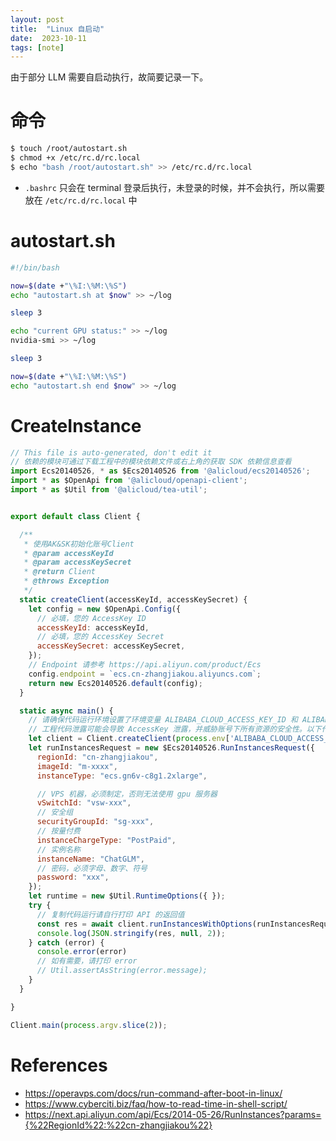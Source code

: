 ```yaml
---
layout: post
title:  "Linux 自启动"
date:  2023-10-11
tags: [note]
---
```


  由于部分 LLM 需要自启动执行，故简要记录一下。

# 命令

```sh
$ touch /root/autostart.sh
$ chmod +x /etc/rc.d/rc.local
$ echo "bash /root/autostart.sh" >> /etc/rc.d/rc.local
```

* `.bashrc` 只会在 terminal 登录后执行，未登录的时候，并不会执行，所以需要放在 `/etc/rc.d/rc.local` 中

# autostart.sh

```sh
#!/bin/bash

now=$(date +"\%I:\%M:\%S")
echo "autostart.sh at $now" >> ~/log

sleep 3

echo "current GPU status:" >> ~/log
nvidia-smi >> ~/log

sleep 3

now=$(date +"\%I:\%M:\%S")
echo "autostart.sh end $now" >> ~/log
```

# CreateInstance

```js
// This file is auto-generated, don't edit it
// 依赖的模块可通过下载工程中的模块依赖文件或右上角的获取 SDK 依赖信息查看
import Ecs20140526, * as $Ecs20140526 from '@alicloud/ecs20140526';
import * as $OpenApi from '@alicloud/openapi-client';
import * as $Util from '@alicloud/tea-util';


export default class Client {

  /**
   * 使用AK&SK初始化账号Client
   * @param accessKeyId
   * @param accessKeySecret
   * @return Client
   * @throws Exception
   */
  static createClient(accessKeyId, accessKeySecret) {
    let config = new $OpenApi.Config({
      // 必填，您的 AccessKey ID
      accessKeyId: accessKeyId,
      // 必填，您的 AccessKey Secret
      accessKeySecret: accessKeySecret,
    });
    // Endpoint 请参考 https://api.aliyun.com/product/Ecs
    config.endpoint = `ecs.cn-zhangjiakou.aliyuncs.com`;
    return new Ecs20140526.default(config);
  }

  static async main() {
    // 请确保代码运行环境设置了环境变量 ALIBABA_CLOUD_ACCESS_KEY_ID 和 ALIBABA_CLOUD_ACCESS_KEY_SECRET。
    // 工程代码泄露可能会导致 AccessKey 泄露，并威胁账号下所有资源的安全性。以下代码示例使用环境变量获取 AccessKey 的方式进行调用，仅供参考，建议使用更安全的 STS 方式，更多鉴权访问方式请参见：https://help.aliyun.com/document_detail/378664.html
    let client = Client.createClient(process.env['ALIBABA_CLOUD_ACCESS_KEY_ID'], process.env['ALIBABA_CLOUD_ACCESS_KEY_SECRET']);
    let runInstancesRequest = new $Ecs20140526.RunInstancesRequest({
      regionId: "cn-zhangjiakou",
      imageId: "m-xxxx",
      instanceType: "ecs.gn6v-c8g1.2xlarge",

      // VPS 机器，必须制定，否则无法使用 gpu 服务器
      vSwitchId: "vsw-xxx",
      // 安全组
      securityGroupId: "sg-xxx",
      // 按量付费
      instanceChargeType: "PostPaid",
      // 实例名称
      instanceName: "ChatGLM",
      // 密码，必须字母、数字、符号
      password: "xxx",
    });
    let runtime = new $Util.RuntimeOptions({ });
    try {
      // 复制代码运行请自行打印 API 的返回值
      const res = await client.runInstancesWithOptions(runInstancesRequest, runtime);
      console.log(JSON.stringify(res, null, 2));
    } catch (error) {
      console.error(error)
      // 如有需要，请打印 error
      // Util.assertAsString(error.message);
    }
  }

}

Client.main(process.argv.slice(2));
```

# References

* https://operavps.com/docs/run-command-after-boot-in-linux/
* https://www.cyberciti.biz/faq/how-to-read-time-in-shell-script/
* https://next.api.aliyun.com/api/Ecs/2014-05-26/RunInstances?params={%22RegionId%22:%22cn-zhangjiakou%22}

